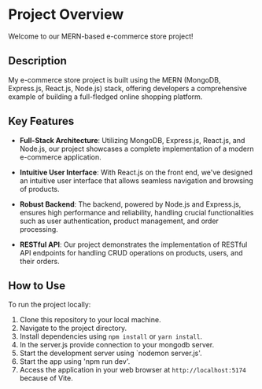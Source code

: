 # Project Overview

Welcome to our MERN-based e-commerce store project!

## Description

My e-commerce store project is built using the MERN (MongoDB, Express.js, React.js, Node.js) stack, offering developers a comprehensive example of building a full-fledged online shopping platform.

## Key Features

- **Full-Stack Architecture**: Utilizing MongoDB, Express.js, React.js, and Node.js, our project showcases a complete implementation of a modern e-commerce application.
  
- **Intuitive User Interface**: With React.js on the front end, we've designed an intuitive user interface that allows seamless navigation and browsing of products.

- **Robust Backend**: The backend, powered by Node.js and Express.js, ensures high performance and reliability, handling crucial functionalities such as user authentication, product management, and order processing.

- **RESTful API**: Our project demonstrates the implementation of RESTful API endpoints for handling CRUD operations on products, users, and their orders.

## How to Use

To run the project locally:

1. Clone this repository to your local machine.
2. Navigate to the project directory.
3. Install dependencies using `npm install` or `yarn install`.
4. In the server.js provide connection to your mongodb server.
5. Start the development server using `nodemon server.js'.
6. Start the app using 'npm run dev'.
7. Access the application in your web browser at `http://localhost:5174` because of Vite.

